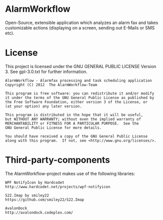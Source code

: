 AlarmWorkflow
=============

Open-Source, extensible application which analyzes an alarm fax and takes customizable actions (displaying on a screen, sending out E-Mails or SMS etc).

License
=============

This project is licensed under the GNU GENERAL PUBLIC LICENSE Version 3. See gpl-3.0.txt for further information.

    AlarmWorkflow - Alarmfax processing and task scheduling application
    Copyright (C) 2012	The AlarmWorkflow-Team

    This program is free software: you can redistribute it and/or modify
    it under the terms of the GNU General Public License as published by
    the Free Software Foundation, either version 3 of the License, or
    (at your option) any later version.

    This program is distributed in the hope that it will be useful,
    but WITHOUT ANY WARRANTY; without even the implied warranty of
    MERCHANTABILITY or FITNESS FOR A PARTICULAR PURPOSE.  See the
    GNU General Public License for more details.

    You should have received a copy of the GNU General Public License
    along with this program.  If not, see <http://www.gnu.org/licenses/>.

Third-party-components
=============

The AlarmWorkflow-project makes use of the following libraries:

    WPF NotifyIcon by Hardcodet
    http://www.hardcodet.net/projects/wpf-notifyicon
    
    S22.Imap by smiley22
    https://github.com/smiley22/S22.Imap
  
    AvalonDock
    http://avalondock.codeplex.com/